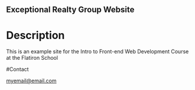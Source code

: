 Exceptional Realty Group Website
---

# Description

This is an example site for the Intro to Front-end Web Development Course at the Flatiron School

#Contact

myemail@email.com